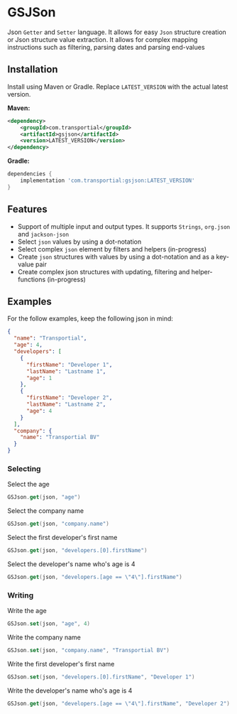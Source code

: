 # GSJSon
Json `Getter` and `Setter` language. It allows for easy `Json` structure creation or Json structure value extraction. It allows for complex mapping instructions such as filtering, parsing dates and parsing end-values


## Installation
Install using Maven or Gradle. Replace `LATEST_VERSION` with the actual latest version. 

**Maven:**
``` xml
<dependency>
    <groupId>com.transportial</groupId>
    <artifactId>gsjson</artifactId>
    <version>LATEST_VERSION</version>
</dependency>
```
**Gradle:**
```groovy
dependencies {
    implementation 'com.transportial:gsjson:LATEST_VERSION'
}
```

## Features 

- Support of multiple input and output types. It supports `Strings`, `org.json` and `jackson-json`
- Select `json` values by using a dot-notation
- Select complex `json` element by filters and helpers (in-progress)
- Create `json` structures with values by using a dot-notation and as a key-value pair
- Create complex json structures with updating, filtering and helper-functions (in-progress)

## Examples

For the follow examples, keep the following json in mind: 

```json
{
  "name": "Transportial", 
  "age": 4,
  "developers": [
    {
      "firstName": "Developer 1", 
      "lastName": "Lastname 1",
      "age": 1
    },
    {
      "firstName": "Developer 2",
      "lastName": "Lastname 2",
      "age": 4
    }
  ], 
  "company": {
    "name": "Transportial BV"
  }
}
```

### Selecting
Select the age
```kotlin
GSJson.get(json, "age")
```

Select the company name
```kotlin
GSJson.get(json, "company.name")
```

Select the first developer's first name
```kotlin
GSJson.get(json, "developers.[0].firstName")
```

Select the developer's name who's age is 4
```kotlin
GSJson.get(json, "developers.[age == \"4\"].firstName")
```


### Writing

Write the age
```kotlin
GSJson.set(json, "age", 4)
```

Write the company name
```kotlin
GSJson.set(json, "company.name", "Transportial BV")
```

Write the first developer's first name
```kotlin
GSJson.set(json, "developers.[0].firstName", "Developer 1")
```

Write the developer's name who's age is 4
```kotlin
GSJson.get(json, "developers.[age == \"4\"].firstName", "Developer 2")
```